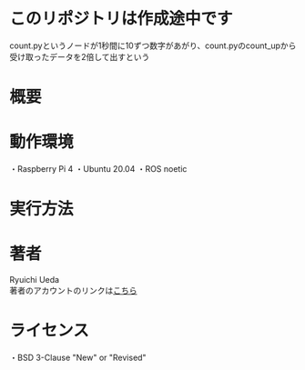 # このリポジトリは作成途中です
count.pyというノードが1秒間に10ずつ数字があがり、count.pyのcount_upから受け取ったデータを2倍して出すという
# 概要

# 動作環境
・Raspberry Pi 4
・Ubuntu 20.04
・ROS noetic

# 実行方法

# 著者
Ryuichi Ueda  
著者のアカウントのリンクは[こちら](https://github.com/ryuichiueda)

# ライセンス
・BSD 3-Clause "New" or "Revised"
